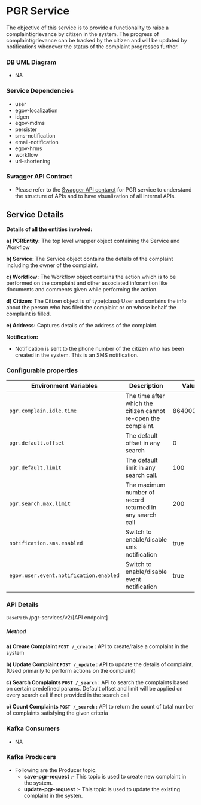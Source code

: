 # PGR Service
The objective of this service is to provide a functionality to raise a complaint/grievance by citizen in the system. The progress of complaint/grievance can be tracked by
the citizen and will be updated by notifications whenever the status of the complaint progresses further.
### DB UML Diagram

- NA

### Service Dependencies
- user
- egov-localization
- idgen
- egov-mdms
- persister
- sms-notification
- email-notification
- egov-hrms
- workflow
- url-shortening


### Swagger API Contract
- Please refer to the [Swagger API contarct](https://raw.githubusercontent.com/egovernments/municipal-services/master/docs/pgr-services.yml) for PGR service to understand the structure of APIs and to have visualization of all internal APIs.


## Service Details
**Details of all the entities involved:**

**a) PGREntity:** The top level wrapper object containing the Service and Workflow

**b) Service:** The Service object contains the details of the complaint including the owner of the complaint.

**c) Workflow:** The Workflow object contains the action which is to be performed on the complaint and other associated inforamtion like documents and comments given while performing the action.

**d) Citizen:** The Citizen object is of type(class) User  and contains the info about the person who has filed the complaint or on whose behalf the complaint is filled.

**e) Address:** Captures details of the address of the complaint.



**Notification:**
- Notification is sent to the phone number of the citizen who has been created in the system. This is an SMS notification.


### Configurable properties

| Environment Variables                     | Description                                                                                                                                               | Value                                             |
| ----------------------------------------- | ----------------------------------------------------------------------------------------------------------------------------------------------------------|---------------------------------------------------|
| `pgr.complain.idle.time`                  | The time after which the citizen cannot re-open the complaint.                                                                                            | 864000000                                         |
| `pgr.default.offset`                      | The default offset in any search                                                                                                                          | 0                                                 |
| `pgr.default.limit`                       | The default limit in any search call.                                                                                                                     | 100                                               |
| `pgr.search.max.limit`                    | The maximum number of record returned in any search call                                                                                                  | 200                                               |
| `notification.sms.enabled`                | Switch to enable/disable sms notification                                                                                                                 | true                                              |
| `egov.user.event.notification.enabled`    | Switch to enable/disable event notification                                                                                                               | true                                              |
### API Details

`BasePath` /pgr-services/v2/[API endpoint]

##### Method
**a) Create Complaint `POST /_create` :** API to create/raise a complaint in the system

**b) Update Complaint `POST /_update` :** API to update the details of complaint.(Used primarily to perform actions on the complaint)

**c) Search Complaints `POST /_search` :** API to search the complaints based on certain predefined params. Default offset and limit will be applied on every search call if not provided in the search call

**c) Count Complaints `POST /_search` :** API to return the count of total number of complaints satisfying the given criteria

### Kafka Consumers

- NA

### Kafka Producers

- Following are the Producer topic.
    - **save-pgr-request** :- This topic is used to create new complaint in the system.
    - **update-pgr-request** :- This topic is used to update the existing complaint in the systen.
